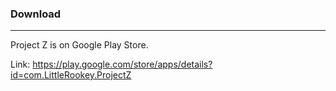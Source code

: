 ### Download
-----------------------
Project Z is on Google Play Store. 

Link: https://play.google.com/store/apps/details?id=com.LittleRookey.ProjectZ
